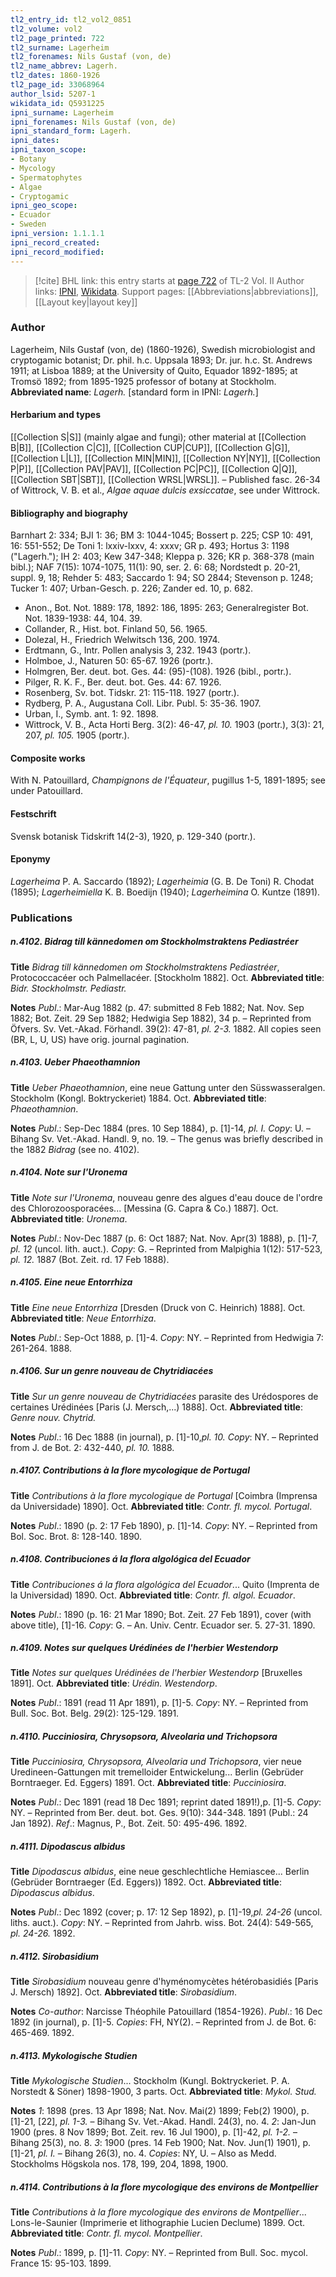 ```yaml
---
tl2_entry_id: tl2_vol2_0851
tl2_volume: vol2
tl2_page_printed: 722
tl2_surname: Lagerheim
tl2_forenames: Nils Gustaf (von, de)
tl2_name_abbrev: Lagerh.
tl2_dates: 1860-1926
tl2_page_id: 33068964
author_lsid: 5207-1
wikidata_id: Q5931225
ipni_surname: Lagerheim
ipni_forenames: Nils Gustaf (von, de)
ipni_standard_form: Lagerh.
ipni_dates: 
ipni_taxon_scope: 
- Botany
- Mycology
- Spermatophytes
- Algae
- Cryptogamic
ipni_geo_scope: 
- Ecuador
- Sweden
ipni_version: 1.1.1.1
ipni_record_created: 
ipni_record_modified:
---
```


> [!cite] BHL link: this entry starts at [page 722](https://www.biodiversitylibrary.org/page/33068964) of TL-2 Vol. II
> Author links: [IPNI](https://www.ipni.org/a/5207-1), [Wikidata](https://www.wikidata.org/wiki/Q5931225). Support pages: [[Abbreviations|abbreviations]], [[Layout key|layout key]]

### Author

Lagerheim, Nils Gustaf (von, de) (1860-1926), Swedish microbiologist and cryptogamic botanist; Dr. phil. h.c. Uppsala 1893; Dr. jur. h.c. St. Andrews 1911; at Lisboa 1889; at the University of Quito, Equador 1892-1895; at Tromsö 1892; from 1895-1925 professor of botany at Stockholm. 
**Abbreviated name**: *Lagerh.* \[standard form in IPNI: *Lagerh.*\]

#### Herbarium and types

[[Collection S|S]] (mainly algae and fungi); other material at [[Collection B|B]], [[Collection C|C]], [[Collection CUP|CUP]], [[Collection G|G]], [[Collection L|L]], [[Collection MIN|MIN]], [[Collection NY|NY]], [[Collection P|P]], [[Collection PAV|PAV]], [[Collection PC|PC]], [[Collection Q|Q]], [[Collection SBT|SBT]], [[Collection WRSL|WRSL]]. – Published fasc. 26-34 of Wittrock, V. B. et al., *Algae aquae dulcis exsiccatae*, see under Wittrock.

#### Bibliography and biography

Barnhart 2: 334; BJI 1: 36; BM 3: 1044-1045; Bossert p. 225; CSP 10: 491, 16: 551-552; De Toni 1: lxxiv-lxxv, 4: xxxv; GR p. 493; Hortus 3: 1198 ("Lagerh."); IH 2: 403; Kew 347-348; Kleppa p. 326; KR p. 368-378 (main bibl.); NAF 7(15): 1074-1075, 11(1): 90, ser. 2. 6: 68; Nordstedt p. 20-21, suppl. 9, 18; Rehder 5: 483; Saccardo 1: 94; SO 2844; Stevenson p. 1248; Tucker 1: 407; Urban-Gesch. p. 226; Zander ed. 10, p. 682.
- Anon., Bot. Not. 1889: 178, 1892: 186, 1895: 263; Generalregister Bot. Not. 1839-1938: 44, 104. 39.
- Collander, R., Hist. bot. Finland 50, 56. 1965.
- Dolezal, H., Friedrich Welwitsch 136, 200. 1974.
- Erdtmann, G., Intr. Pollen analysis 3, 232. 1943 (portr.).
- Holmboe, J., Naturen 50: 65-67. 1926 (portr.).
- Holmgren, Ber. deut. bot. Ges. 44: (95)-(108). 1926 (bibl., portr.).
- Pilger, R. K. F., Ber. deut. bot. Ges. 44: 67. 1926.
- Rosenberg, Sv. bot. Tidskr. 21: 115-118. 1927 (portr.).
- Rydberg, P. A., Augustana Coll. Libr. Publ. 5: 35-36. 1907.
- Urban, I., Symb. ant. 1: 92. 1898.
- Wittrock, V. B., Acta Horti Berg. 3(2): 46-47, *pl. 10.* 1903 (portr.), 3(3): 21, 207, *pl. 105.* 1905 (portr.).

#### Composite works

With N. Patouillard, *Champignons de l'Équateur*, pugillus 1-5, 1891-1895; see under Patouillard.

#### Festschrift

Svensk botanisk Tidskrift 14(2-3), 1920, p. 129-340 (portr.).

#### Eponymy

*Lagerheima* P. A. Saccardo (1892); *Lagerheimia* (G. B. De Toni) R. Chodat (1895); *Lagerheimiella* K. B. Boedijn (1940); *Lagerheimina* O. Kuntze (1891).

### Publications

##### n.4102. Bidrag till kännedomen om Stockholmstraktens Pediastréer

**Title**
*Bidrag till kännedomen om Stockholmstraktens Pediastréer*, Protococcacéer och Palmellacéer. \[Stockholm 1882\]. Oct.
**Abbreviated title**: *Bidr. Stockholmstr. Pediastr.*

**Notes**
*Publ*.: Mar-Aug 1882 (p. 47: submitted 8 Feb 1882; Nat. Nov. Sep 1882; Bot. Zeit. 29 Sep 1882; Hedwigia Sep 1882), 34 p. – Reprinted from Öfvers. Sv. Vet.-Akad. Förhandl. 39(2): 47-81, *pl. 2-3.* 1882. All copies seen (BR, L, U, US) have orig. journal pagination.

##### n.4103. Ueber Phaeothamnion

**Title**
*Ueber Phaeothamnion*, eine neue Gattung unter den Süsswasseralgen. Stockholm (Kongl. Boktryckeriet) 1884. Oct.
**Abbreviated title**: *Phaeothamnion*.

**Notes**
*Publ*.: Sep-Dec 1884 (pres. 10 Sep 1884), p. \[1\]-14, *pl. I. Copy*: U. – Bihang Sv. Vet.-Akad. Handl. 9, no. 19. – The genus was briefly described in the 1882 *Bidrag* (see no. 4102).

##### n.4104. Note sur l'Uronema

**Title**
*Note sur l'Uronema*, nouveau genre des algues d'eau douce de l'ordre des Chlorozoosporacées... \[Messina (G. Capra & Co.) 1887\]. Oct.
**Abbreviated title**: *Uronema*.

**Notes**
*Publ*.: Nov-Dec 1887 (p. 6: Oct 1887; Nat. Nov. Apr(3) 1888), p. \[1\]-7, *pl. 12* (uncol. lith. auct.). *Copy*: G. – Reprinted from Malpighia 1(12): 517-523, *pl. 12.* 1887 (Bot. Zeit. rd. 17 Feb 1888).

##### n.4105. Eine neue Entorrhiza

**Title**
*Eine neue Entorrhiza* \[Dresden (Druck von C. Heinrich) 1888\]. Oct.
**Abbreviated title**: *Neue Entorrhiza*.

**Notes**
*Publ*.: Sep-Oct 1888, p. \[1\]-4. *Copy*: NY. – Reprinted from Hedwigia 7: 261-264. 1888.

##### n.4106. Sur un genre nouveau de Chytridiacées

**Title**
*Sur un genre nouveau de Chytridiacées* parasite des Urédospores de certaines Urédinées \[Paris (J. Mersch,...) 1888\]. Oct.
**Abbreviated title**: *Genre nouv. Chytrid.*

**Notes**
*Publ*.: 16 Dec 1888 (in journal), p. \[1\]-10,*pl. 10. Copy*: NY. – Reprinted from J. de Bot. 2: 432-440, *pl. 10.* 1888.

##### n.4107. Contributions à la flore mycologique de Portugal

**Title**
*Contributions à la flore mycologique de Portugal* \[Coimbra (Imprensa da Universidade) 1890\]. Oct.
**Abbreviated title**: *Contr. fl. mycol. Portugal*.

**Notes**
*Publ*.: 1890 (p. 2: 17 Feb 1890), p. \[1\]-14. *Copy*: NY. – Reprinted from Bol. Soc. Brot. 8: 128-140. 1890.

##### n.4108. Contribuciones á la flora algológica del Ecuador

**Title**
*Contribuciones á la flora algológica del Ecuador*... Quito (Imprenta de la Universidad) 1890. Oct.
**Abbreviated title**: *Contr. fl. algol. Ecuador*.

**Notes**
*Publ*.: 1890 (p. 16: 21 Mar 1890; Bot. Zeit. 27 Feb 1891), cover (with above title), \[1\]-16.
*Copy*: G. – An. Univ. Centr. Ecuador ser. 5. 27-31. 1890.

##### n.4109. Notes sur quelques Urédinées de l'herbier Westendorp

**Title**
*Notes sur quelques Urédinées de l'herbier Westendorp* \[Bruxelles 1891\]. Oct.
**Abbreviated title**: *Urédin. Westendorp*.

**Notes**
*Publ*.: 1891 (read 11 Apr 1891), p. \[1\]-5. *Copy*: NY. – Reprinted from Bull. Soc. Bot. Belg. 29(2): 125-129. 1891.

##### n.4110. Pucciniosira, Chrysopsora, Alveolaria und Trichopsora

**Title**
*Pucciniosira, Chrysopsora, Alveolaria und Trichopsora*, vier neue Uredineen-Gattungen mit tremelloider Entwickelung... Berlin (Gebrüder Borntraeger. Ed. Eggers) 1891. Oct.
**Abbreviated title**: *Pucciniosira*.

**Notes**
*Publ*.: Dec 1891 (read 18 Dec 1891; reprint dated 1891!),p. \[1\]-5. *Copy*: NY. – Reprinted from Ber. deut. bot. Ges. 9(10): 344-348. 1891 (Publ.: 24 Jan 1892).
*Ref*.: Magnus, P., Bot. Zeit. 50: 495-496. 1892.

##### n.4111. Dipodascus albidus

**Title**
*Dipodascus albidus*, eine neue geschlechtliche Hemiascee... Berlin (Gebrüder Borntraeger (Ed. Eggers)) 1892. Oct.
**Abbreviated title**: *Dipodascus albidus*.

**Notes**
*Publ*.: Dec 1892 (cover; p. 17: 12 Sep 1892), p. \[1\]-19,*pl. 24-26* (uncol. liths. auct.). *Copy*: NY. – Reprinted from Jahrb. wiss. Bot. 24(4): 549-565, *pl. 24-26.* 1892.

##### n.4112. Sirobasidium

**Title**
*Sirobasidium* nouveau genre d'hyménomycètes hétérobasidiés \[Paris J. Mersch) 1892\]. Oct.
**Abbreviated title**: *Sirobasidium*.

**Notes**
*Co-author*: Narcisse Théophile Patouillard (1854-1926).
*Publ*.: 16 Dec 1892 (in journal), p. \[1\]-5. *Copies*: FH, NY(2). – Reprinted from J. de Bot. 6: 465-469. 1892.

##### n.4113. Mykologische Studien

**Title**
*Mykologische Studien*... Stockholm (Kungl. Boktryckeriet. P. A. Norstedt & Söner) 1898-1900, 3 parts. Oct.
**Abbreviated title**: *Mykol. Stud.*

**Notes**
*1*: 1898 (pres. 13 Apr 1898; Nat. Nov. Mai(2) 1899; Feb(2) 1900), p. \[1\]-21, \[22\], *pl. 1-3.* – Bihang Sv. Vet.-Akad. Handl. 24(3), no. 4.
*2*: Jan-Jun 1900 (pres. 8 Nov 1899; Bot. Zeit. rev. 16 Jul 1900), p. \[1\]-42, *pl. 1-2.* – Bihang 25(3), no. 8.
*3*: 1900 (pres. 14 Feb 1900; Nat. Nov. Jun(1) 1901), p. \[1\]-21, *pl. I.* – Bihang 26(3), no. 4.
*Copies*: NY, U. – Also as Medd. Stockholms Högskola nos. 178, 199, 204, 1898, 1900.

##### n.4114. Contributions à la flore mycologique des environs de Montpellier

**Title**
*Contributions à la flore mycologique des environs de Montpellier*... Lons-le-Saunier (Imprimerie et lithographie Lucien Declume) 1899. Oct.
**Abbreviated title**: *Contr. fl. mycol. Montpellier*.

**Notes**
*Publ*.: 1899, p. \[1\]-11. *Copy*: NY. – Reprinted from Bull. Soc. mycol. France 15: 95-103. 1899.

